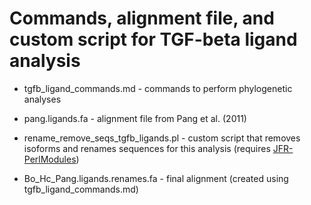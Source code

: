 # Commands, alignment file, and custom script for TGF-beta ligand analysis

* tgfb_ligand_commands.md - commands to perform phylogenetic analyses

* pang.ligands.fa - alignment file from Pang et al. (2011)

* rename_remove_seqs_tgfb_ligands.pl - custom script that removes isoforms and renames sequences for this analysis (requires [JFR-PerlModules](https://github.com/josephryan/JFR-PerlModules))

* Bo_Hc_Pang.ligands.renames.fa - final alignment (created using tgfb_ligand_commands.md)
